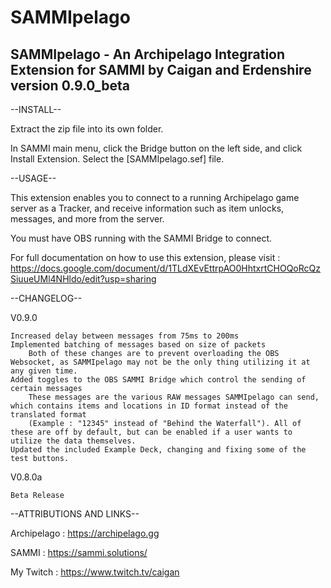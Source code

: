 # SAMMIpelago
SAMMIpelago - An Archipelago Integration Extension for SAMMI
by Caigan and Erdenshire
version 0.9.0_beta
----------

--INSTALL--

Extract the zip file into its own folder.

In SAMMI main menu, click the Bridge button on the left side, and click Install Extension. Select the [SAMMIpelago.sef] file.

--USAGE--

This extension enables you to connect to a running Archipelago game server as a Tracker, and receive information such as item unlocks, messages, and more from the server.

You must have OBS running with the SAMMI Bridge to connect.

For full documentation on how to use this extension, please visit : https://docs.google.com/document/d/1TLdXEvEttrpAO0HhtxrtCHOQoRcQzSiuueUMl4NHldo/edit?usp=sharing

--CHANGELOG--

V0.9.0 
    
    Increased delay between messages from 75ms to 200ms
    Implemented batching of messages based on size of packets
        Both of these changes are to prevent overloading the OBS Websocket, as SAMMIpelago may not be the only thing utilizing it at any given time.
    Added toggles to the OBS SAMMI Bridge which control the sending of certain messages
        These messages are the various RAW messages SAMMIpelago can send, which contains items and locations in ID format instead of the translated format 
        (Example : "12345" instead of "Behind the Waterfall"). All of these are off by default, but can be enabled if a user wants to utilize the data themselves.
    Updated the included Example Deck, changing and fixing some of the test buttons.

V0.8.0a
    
    Beta Release


--ATTRIBUTIONS AND LINKS--

Archipelago : https://archipelago.gg

SAMMI : https://sammi.solutions/

My Twitch : https://www.twitch.tv/caigan 

